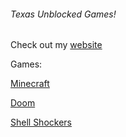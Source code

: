 ###### Texas Unblocked Games!

Check out my [website](https://sites.google.com/view/wtex)

Games:

[Minecraft](https://4texas4.github.io/minecraft.html)

[Doom](https://4texas4.github.io/doom.html/)

[Shell Shockers](https://4texas4.github.io/shellshockers)
